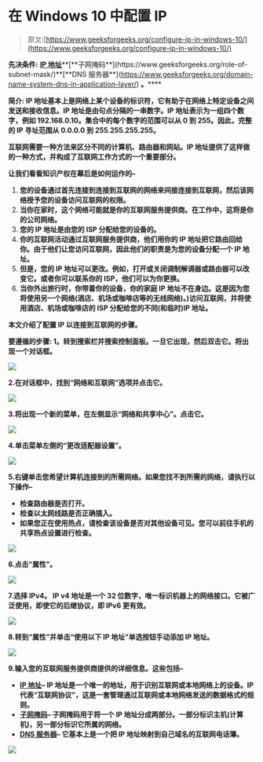 # 在 Windows 10 中配置 IP

> 原文:[https://www.geeksforgeeks.org/configure-ip-in-windows-10/](https://www.geeksforgeeks.org/configure-ip-in-windows-10/)

**先决条件:** [**IP 地址**](https://www.geeksforgeeks.org/structure-and-types-of-ip-address/#:~:text=An%20IP%20address%20represents%20an,or%20through%20a%20local%20network.)**[**子网掩码**](https://www.geeksforgeeks.org/role-of-subnet-mask/)**[**DNS 服务器**](https://www.geeksforgeeks.org/domain-name-system-dns-in-application-layer/) **。******

******简介:**
IP 地址基本上是网络上某个设备的标识符，它有助于在网络上特定设备之间发送和接收信息。IP 地址是由句点分隔的一串数字。IP 地址表示为一组四个数字，例如 192.168.0.10。集合中的每个数字的范围可以从 0 到 255。因此，完整的 IP 寻址范围从 0.0.0.0 到 255.255.255.255。****

****互联网需要一种方法来区分不同的计算机、路由器和网站。IP 地址提供了这样做的一种方式，并构成了互联网工作方式的一个重要部分。****

****让我们看看知识产权在幕后是如何运作的–****

1.  ****您的设备通过首先连接到连接到互联网的网络来间接连接到互联网，然后该网络授予您的设备访问互联网的权限。****
2.  ****当你在家时，这个网络可能就是你的互联网服务提供商。在工作中，这将是你的公司网络。****
3.  ****您的 IP 地址是由您的 ISP 分配给您的设备的。****
4.  ****你的互联网活动通过互联网服务提供商，他们用你的 IP 地址把它路由回给你。由于他们让您访问互联网，因此他们的职责是为您的设备分配一个 IP 地址。****
5.  ****但是，您的 IP 地址可以更改。例如，打开或关闭调制解调器或路由器可以改变它。或者你可以联系你的 ISP，他们可以为你更换。****
6.  ****当你外出旅行时，你带着你的设备，你的家庭 IP 地址不在身边。这是因为您将使用另一个网络(酒店、机场或咖啡店等的无线网络)。)访问互联网，并将使用酒店、机场或咖啡店的 ISP 分配给您的不同(和临时)IP 地址。****

****本文介绍了配置 IP 以连接到互联网的步骤。****

******要遵循的步骤:**
1。转到搜索栏并搜索控制面板。一旦它出现，然后双击它。将出现一个对话框。****

****![](img/85faca974d8e9d058ae19c6e8ba38ec2.png)****

****2.在对话框中，找到“网络和互联网”选项并点击它。****

****![](img/92173bf1bb25d3fe2156e2f4e567ef66.png)****

****3.将出现一个新的菜单，在左侧显示“网络和共享中心”。点击它。****

****![](img/d13bec34569903a9adc849e193e767b5.png)****

****4.单击菜单左侧的“更改适配器设置”。****

****![](img/0d5f333c55d1b01729a697f1d7cd3ed6.png)****

****5.右键单击您希望计算机连接到的所需网络。如果您找不到所需的网络，请执行以下操作–****

*   ****检查路由器是否打开。****
*   ****检查以太网线路是否正确插入。****
*   ****如果您正在使用热点，请检查该设备是否对其他设备可见。您可以前往手机的共享热点设置进行检查。****

****![](img/13b72b99393de6017363123daf012d8b.png)****

****6.点击“属性”。****

****![](img/7a7699a95ae04b9faf77963db233f87d.png)****

****7.选择 IPv4。
IP v4 地址是一个 32 位数字，唯一标识机器上的网络接口。它被广泛使用，即使它的后继协议，即 IPv6 更有效。****

****![](img/e1ecb3334d6d34098488c2c9994c4968.png)****

****8.转到“属性”并单击“使用以下 IP 地址”单选按钮手动添加 IP 地址。****

****![](img/ef080e14b0a8bbe9716f4160305c37d4.png)****

****9.输入您的互联网服务提供商提供的详细信息。这些包括–****

*   ****[**IP 地址**](https://www.geeksforgeeks.org/structure-and-types-of-ip-address/)**–**
    IP 地址是一个唯一的地址，用于识别互联网或本地网络上的设备。IP 代表“互联网协议”，这是一套管理通过互联网或本地网络发送的数据格式的规则。****
*   ****[**子网掩码**](https://www.geeksforgeeks.org/role-of-subnet-mask/)**–**
    子网掩码用于将一个 IP 地址分成两部分。一部分标识主机(计算机)，另一部分标识它所属的网络。****
*   ****[**DNS 服务器**](https://www.geeksforgeeks.org/domain-name-system-dns-in-application-layer/)**–**
    它基本上是一个把 IP 地址映射到自己域名的互联网电话簿。****

****![](img/218795be3079af4269fad5c4cd462ed3.png)****